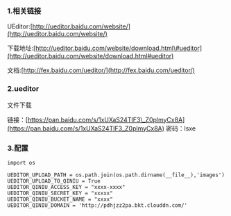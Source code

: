 ### 1.相关链接

UEditor:[http://ueditor.baidu.com/website/](http://ueditor.baidu.com/website/)

下载地址:[http://ueditor.baidu.com/website/download.html\#ueditor](http://ueditor.baidu.com/website/download.html#ueditor)

文档:[http://fex.baidu.com/ueditor/](http://fex.baidu.com/ueditor/)

### 2.ueditor

文件下载

链接：[https://pan.baidu.com/s/1xUXaS24TIF3\_Z0plmyCx8A](https://pan.baidu.com/s/1xUXaS24TIF3_Z0plmyCx8A) 密码：lsxe

### 3.配置

```
import os

UEDITOR_UPLOAD_PATH = os.path.join(os.path.dirname(__file__),'images')
UEDITOR_UPLOAD_TO_QINIU = True
UEDITOR_QINIU_ACCESS_KEY = "xxxx-xxxx"
UEDITOR_QINIU_SECRET_KEY = "xxxxx"
UEDITOR_QINIU_BUCKET_NAME = "xxxx"
UEDITOR_QINIU_DOMAIN = 'http://pdhjzz2pa.bkt.clouddn.com/'

```



